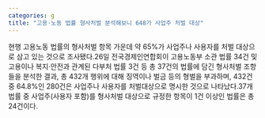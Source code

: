 ```yaml
---
categories: g
title: "고용·노동 법률 형사처벌 분석해보니 648가 사업주 처벌 대상"
---
```

현행 고용노동 법률의 형사처벌 항목 가운데 약 65%가 사업주나 사용자를 처벌 대상으로 삼고 있는 것으로 조사됐다.26일 전국경제인연합회이 고용노동부 소관 법률 34건 및 고용이나 복지·안전과 관계된 다부처 법률 3건 등 총 37건의 법률에 담긴 형사처벌 조항들을 분석한 결과, 총 432개 행위에 대해 징역이나 벌금 등의 형벌을 부과하며, 432건 중 64.8%인 280건은 사업주나 사용자를 처벌대상으로 명시한 것으로 나타났다.37개 법률 중 사업주(사용자 포함)를 형사처벌 대상으로 규정한 항목이 1건 이상인 법률은 총 24건이다.